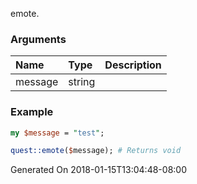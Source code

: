 emote.
### Arguments
**Name**|**Type**|**Description**
:---|:---|:---
message|string|

### Example

```perl
my $message = "test";

quest::emote($message); # Returns void
```


Generated On 2018-01-15T13:04:48-08:00